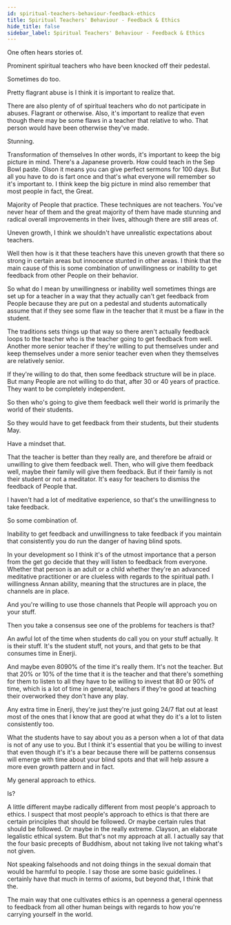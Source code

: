 ```yaml
---
id: spiritual-teachers-behaviour-feedback-ethics
title: Spiritual Teachers' Behaviour - Feedback & Ethics
hide_title: false
sidebar_label: Spiritual Teachers' Behaviour - Feedback & Ethics
---
```

One often hears stories of.

Prominent spiritual teachers who have been knocked off their pedestal.

Sometimes do too.

Pretty flagrant abuse is I think it is important to realize that.

There are also plenty of of spiritual teachers who do not participate in abuses. Flagrant or otherwise. Also, it's important to realize that even though there may be some flaws in a teacher that relative to who. That person would have been otherwise they've made.

Stunning.

Transformation of themselves In other words, it's important to keep the big picture in mind. There's a Japanese proverb. How could teach in the Sep Bowl paste. Olson it means you can give perfect sermons for 100 days. But all you have to do is fart once and that's what everyone will remember so it's important to. I think keep the big picture in mind also remember that most people in fact, the Great.

Majority of People that practice. These techniques are not teachers. You've never hear of them and the great majority of them have made stunning and radical overall improvements in their lives, although there are still areas of.

Uneven growth, I think we shouldn't have unrealistic expectations about teachers.

Well then how is it that these teachers have this uneven growth that there so strong in certain areas but innocence stunted in other areas. I think that the main cause of this is some combination of unwillingness or inability to get feedback from other People on their behavior.

So what do I mean by unwillingness or inability well sometimes things are set up for a teacher in a way that they actually can't get feedback from People because they are put on a pedestal and students automatically assume that if they see some flaw in the teacher that it must be a flaw in the student.

The traditions sets things up that way so there aren't actually feedback loops to the teacher who is the teacher going to get feedback from well. Another more senior teacher if they're willing to put themselves under and keep themselves under a more senior teacher even when they themselves are relatively senior.

If they're willing to do that, then some feedback structure will be in place. But many People are not willing to do that, after 30 or 40 years of practice. They want to be completely independent.

So then who's going to give them feedback well their world is primarily the world of their students.

So they would have to get feedback from their students, but their students May.

Have a mindset that.

That the teacher is better than they really are, and therefore be afraid or unwilling to give them feedback well. Then, who will give them feedback well, maybe their family will give them feedback. But if their family is not their student or not a meditator. It's easy for teachers to dismiss the feedback of People that.

I haven't had a lot of meditative experience, so that's the unwillingness to take feedback.

So some combination of.

Inability to get feedback and unwillingness to take feedback if you maintain that consistently you do run the danger of having blind spots.

In your development so I think it's of the utmost importance that a person from the get go decide that they will listen to feedback from everyone. Whether that person is an adult or a child whether they're an advanced meditative practitioner or are clueless with regards to the spiritual path. I willingness Annan ability, meaning that the structures are in place, the channels are in place.

And you're willing to use those channels that People will approach you on your stuff.

Then you take a consensus see one of the problems for teachers is that?

An awful lot of the time when students do call you on your stuff actually. It is their stuff. It's the student stuff, not yours, and that gets to be that consumes time in Enerji.

And maybe even 8090% of the time it's really them. It's not the teacher. But that 20% or 10% of the time that it is the teacher and that there's something for them to listen to all they have to be willing to invest that 80 or 90% of time, which is a lot of time in general, teachers if they're good at teaching their overworked they don't have any play.

Any extra time in Enerji, they're just they're just going 24/7 flat out at least most of the ones that I know that are good at what they do it's a lot to listen consistently too.

What the students have to say about you as a person when a lot of that data is not of any use to you. But I think it's essential that you be willing to invest that even though it's it's a bear because there will be patterns consensus will emerge with time about your blind spots and that will help assure a more even growth pattern and in fact.

My general approach to ethics.

Is?

A little different maybe radically different from most people's approach to ethics. I suspect that most people's approach to ethics is that there are certain principles that should be followed. Or maybe certain rules that should be followed. Or maybe in the really extreme. Clayson, an elaborate legalistic ethical system. But that's not my approach at all. I actually say that the four basic precepts of Buddhism, about not taking live not taking what's not given.

Not speaking falsehoods and not doing things in the sexual domain that would be harmful to people. I say those are some basic guidelines. I certainly have that much in terms of axioms, but beyond that, I think that the.

The main way that one cultivates ethics is an openness a general openness to feedback from all other human beings with regards to how you're carrying yourself in the world.

